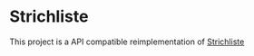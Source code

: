 Strichliste
===========

This project is a API compatible reimplementation of [Strichliste](https://github.com/hackerspace-bootstrap/strichliste)
